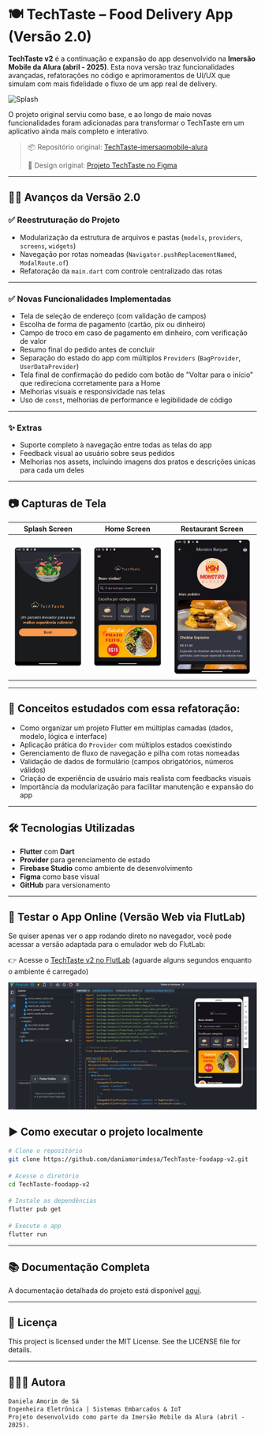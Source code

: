 # 🍽️ TechTaste – Food Delivery App (Versão 2.0)

**TechTaste v2** é a continuação e expansão do app desenvolvido na **Imersão Mobile da Alura (abril - 2025)**. Esta nova versão traz funcionalidades avançadas, refatorações no código e aprimoramentos de UI/UX que simulam com mais fidelidade o fluxo de um app real de delivery.

 ![Splash](assets/screenshots/demo.gif)

O projeto original serviu como base, e ao longo de maio novas funcionalidades foram adicionadas para transformar o TechTaste em um aplicativo ainda mais completo e interativo.

> 📦 Repositório original: [TechTaste-imersaomobile-alura](https://github.com/daniamorimdesa/TechTaste-imersaomobile-alura)
> 
> 🎨 Design original: [Projeto TechTaste no Figma](https://www.figma.com/design/5WKjBnTvAKTraWTRqsjK02/TechTaste-%7C-Imers%C3%A3o?node-id=7-47)

---

## 📱🥗 Avanços da Versão 2.0

### ✅ Reestruturação do Projeto
- Modularização da estrutura de arquivos e pastas (`models`, `providers`, `screens`, `widgets`)
- Navegação por rotas nomeadas (`Navigator.pushReplacementNamed`, `ModalRoute.of`)
- Refatoração da `main.dart` com controle centralizado das rotas

---

### ✅ Novas Funcionalidades Implementadas
- Tela de seleção de endereço (com validação de campos)
- Escolha de forma de pagamento (cartão, pix ou dinheiro)
- Campo de troco em caso de pagamento em dinheiro, com verificação de valor
- Resumo final do pedido antes de concluir
- Separação do estado do app com múltiplos `Providers` (`BagProvider`, `UserDataProvider`)
- Tela final de confirmação do pedido com botão de "Voltar para o início" que redireciona corretamente para a Home
- Melhorias visuais e responsividade nas telas
- Uso de `const`, melhorias de performance e legibilidade de código

---

### ✨ Extras
- Suporte completo à navegação entre todas as telas do app
- Feedback visual ao usuário sobre seus pedidos
- Melhorias nos assets, incluindo imagens dos pratos e descrições únicas para cada um deles

---

## 📷 Capturas de Tela

| Splash Screen | Home Screen | Restaurant Screen |
|--------------|---------------------|------------------|
| ![Splash](assets/screenshots/splash_screen.png) | ![Home](assets/screenshots/home_screen.png) | ![Restaurant](assets/screenshots/restaurant_screen.png) |

---

## 📝 Conceitos estudados com essa refatoração:

- Como organizar um projeto Flutter em múltiplas camadas (dados, modelo, lógica e interface)
- Aplicação prática do `Provider` com múltiplos estados coexistindo
- Gerenciamento de fluxo de navegação e pilha com rotas nomeadas
- Validação de dados de formulário (campos obrigatórios, números válidos)
- Criação de experiência de usuário mais realista com feedbacks visuais
- Importância da modularização para facilitar manutenção e expansão do app

---

## 🛠️ Tecnologias Utilizadas

- **Flutter** com **Dart**
- **Provider** para gerenciamento de estado
- **Firebase Studio** como ambiente de desenvolvimento
- **Figma** como base visual
- **GitHub** para versionamento

---

## 🧪 Testar o App Online (Versão Web via FlutLab)
Se quiser apenas ver o app rodando direto no navegador, você pode acessar a versão adaptada para o emulador web do FlutLab:

👉 Acesse o [TechTaste v2 no FlutLab](https://flutlab.io/editor/856b5b76-28f7-4a5a-a173-ed3c70fa72e1)
(aguarde alguns segundos enquanto o ambiente é carregado)

 ![flutlab_screen](assets/screenshots/flutlab_screenshot.JPG)

## ▶️ Como executar o projeto localmente

```bash
# Clone o repositório
git clone https://github.com/daniamorimdesa/TechTaste-foodapp-v2.git

# Acesse o diretório
cd TechTaste-foodapp-v2

# Instale as dependências
flutter pub get

# Execute o app
flutter run

```
---

## 📚 Documentação Completa
A documentação detalhada do projeto está disponível [aqui](https://github.com/daniamorimdesa/TechTaste-foodapp-v2/main/docs).

---

## 📄 Licença
This project is licensed under the MIT License. See the LICENSE file for details.

---

##  👩🏻‍💻 Autora
```
Daniela Amorim de Sá
Engenheira Eletrônica | Sistemas Embarcados & IoT  
Projeto desenvolvido como parte da Imersão Mobile da Alura (abril - 2025).
```
